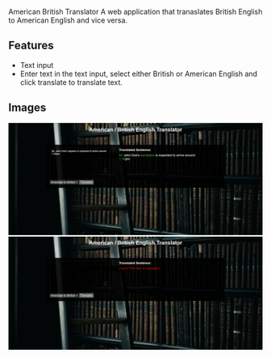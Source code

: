  American British Translator
A web application that tranaslates British English to American English and vice versa. 

## Features

* Text input
* Enter text in the text input, select either British or American English and click translate to translate text.

## Images

![home](https://github.com/PanasheChimhina/American-British-Translator/blob/main/Images/home.png?raw=true)
![error](https://github.com/PanasheChimhina/American-British-Translator/blob/main/Images/noText.png?raw=true)



